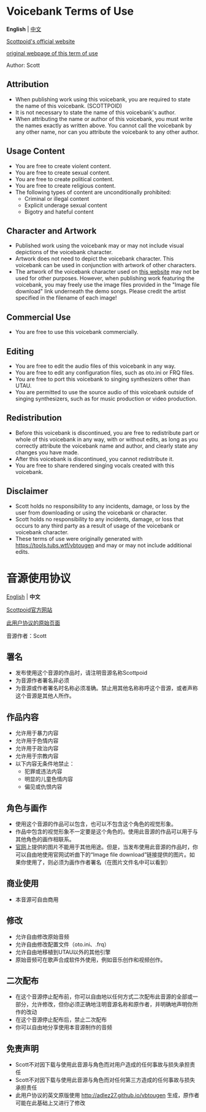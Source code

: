 # Voicebank Terms of Use
**English** | [中文](#音源使用协议)

[Scottpoid's official website](https://nonclione.neocities.org/utau)

[original webpage of this term of use](https://nonclione.neocities.org/utau/tou.txt)

Author: Scott

## Attribution
- When publishing work using this voicebank, you are required to state the name of this voicebank. (SCOTTPOID)
- It is not necessary to state the name of this voicebank's author.
- When attributing the name or author of this voicebank, you must write the names exactly as written above. You cannot call the voicebank by any other name, nor can you attribute the voicebank to any other author.
## Usage Content
- You are free to create violent content.
- You are free to create sexual content.
- You are free to create political content.
- You are free to create religious content.
- The following types of content are unconditionally prohibited:
  - Criminal or illegal content
  - Explicit underage sexual content
  - Bigotry and hateful content
## Character and Artwork
- Published work using the voicebank may or may not include visual depictions of the voicebank character.
- Artwork does not need to depict the voicebank character. This voicebank can be used in conjunction with artwork of other characters.
- The artwork of the voicebank character used on [this website](https://nonclione.neocities.org/utau) may not be used for other purposes. However, when publishing work featuring the voicebank, you may freely use the image files provided in the "Image file download" link underneath the demo songs. Please credit the artist specified in the filename of each image!

## Commercial Use
- You are free to use this voicebank commercially.

## Editing
- You are free to edit the audio files of this voicebank in any way.
- You are free to edit any configuration files, such as oto.ini or FRQ files.
- You are free to port this voicebank to singing synthesizers other than UTAU.
- You are permitted to use the source audio of this voicebank outside of singing synthesizers, such as for music production or video production.
## Redistribution
- Before this voicebank is discontinued, you are free to redistribute part or whole of this voicebank in any way, with or without edits, as long as you correctly attribute the voicebank name and author, and clearly state any changes you have made.
- After this voicebank is discontinued, you cannot redistribute it.
- You are free to share rendered singing vocals created with this voicebank.
## Disclaimer
- Scott holds no responsibility to any incidents, damage, or loss by the user from downloading or using the voicebank or character. 
- Scott holds no responsibility to any incidents, damage, or loss that occurs to any third party as a result of usage of the voicebank or voicebank character. 
- These terms of use were originally generated with https://tools.tubs.wtf/vbtougen and may or may not include additional edits.

# 音源使用协议
[English](#voicebank-terms-of-use) | **中文**

[Scottpoid官方网站](https://nonclione.neocities.org/utau)

[此用户协议的原始页面](https://nonclione.neocities.org/utau/tou.txt)

音源作者：Scott

## 署名
- 发布使用这个音源的作品时，请注明音源名称Scottpoid
- 为音源作者署名非必须
- 为音源或作者署名时名称必须准确。禁止用其他名称称呼这个音源，或者声称这个音源是其他人所作。

## 作品内容
- 允许用于暴力内容
- 允许用于色情内容
- 允许用于政治内容
- 允许用于宗教内容
- 以下内容无条件地禁止：
  - 犯罪或违法内容
  - 明显的儿童色情内容
  - 偏见或仇恨内容

## 角色与画作
- 使用这个音源的作品可以包含，也可以不包含这个角色的视觉形象。
- 作品中包含的视觉形象不一定要是这个角色的。使用此音源的作品可以用于与其他角色的画作相联系。
- [官网](https://nonclione.neocities.org/utau)上提供的图片不能用于其他用途。但是，当发布使用此音源的作品时，你可以自由地使用官网试听曲下的“Image file download”链接提供的图片。如果你使用了，则必须为画作作者署名（在图片文件名中可以看到）
  
## 商业使用
- 本音源可自由商用

## 修改
- 允许自由修改原始音频
- 允许自由修改配置文件（oto.ini、.frq）
- 允许自由地移植到UTAU以外的其他引擎
- 原始音频可在歌声合成软件外使用，例如音乐创作和视频创作。

## 二次配布
- 在这个音源停止配布前，你可以自由地以任何方式二次配布此音源的全部或一部分，允许修改，但你必须正确地注明音源名称和原作者，并明确地声明你所作的改动
- 在这个音源停止配布后，禁止二次配布
- 你可以自由地分享使用本音源制作的音频

## 免责声明
- Scott不对因下载与使用此音源与角色而对用户造成的任何事故与损失承担责任
- Scott不对因下载与使用此音源与角色而对任何第三方造成的任何事故与损失承担责任
- 此用户协议的英文原版使用 http://adlez27.github.io/vbtougen 生成，原作者可能在此基础上又进行了修改
